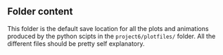 ## Folder content
This folder is the default save location for all the plots and animations produced by the python scipts in the `project6/plotfiles/` folder. All the different files should be pretty self explanatory. 
